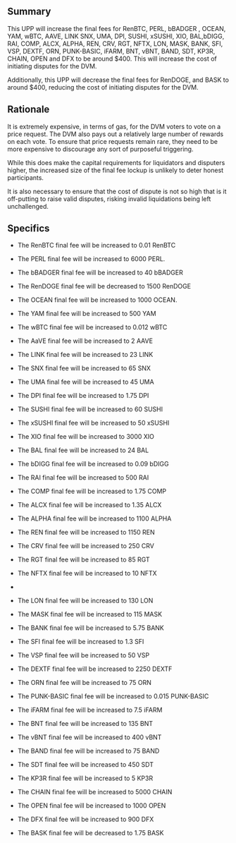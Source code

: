 ## Summary

This UPP will increase the final fees for RenBTC, PERL, bBADGER , OCEAN, YAM, wBTC, AAVE, LINK SNX, UMA, DPI, SUSHI, xSUSHI, XIO, BAL,bDIGG, RAI, COMP, ALCX, ALPHA, REN, CRV, RGT, NFTX, LON, MASK, BANK, SFI, VSP, DEXTF, ORN, PUNK-BASIC, iFARM, BNT, vBNT, BAND, SDT, KP3R, CHAIN, OPEN and DFX  to be around $400. This will increase the cost of initiating disputes for the DVM.

Additionally, this UPP will decrease the final fees for RenDOGE, and BASK to around $400, reducing the cost of initiating disputes for the DVM.

## Rationale

It is extremely expensive, in terms of gas, for the DVM voters to vote on a price request. The DVM also pays out a relatively large number of rewards on each vote. To ensure that price requests remain rare, they need to be more expensive to discourage any sort of purposeful triggering.

While this does make the capital requirements for liquidators and disputers higher, the increased size of the final fee lockup is unlikely to deter honest participants.

It is also necessary to ensure that the cost of dispute is not so high that is it off-putting to raise valid disputes, risking invalid liquidations being left unchallenged.

## Specifics

  - The RenBTC final fee will be increased to 0.01 RenBTC
  - The PERL final fee will be increased to 6000 PERL. 
  - The bBADGER final fee will be increased to 40 bBADGER
   
  - The RenDOGE final fee will be decreased to 1500 RenDOGE
  - The OCEAN final fee will be increased to 1000 OCEAN.
  - The YAM final fee will be increased to 500 YAM
  - The wBTC final fee will be increased to 0.012 wBTC
  - The AaVE final fee will be increased to 2 AAVE
  - The LINK final fee will be increased to 23 LINK
  - The SNX final fee will be increased to 65 SNX
  - The UMA final fee will be increased to 45 UMA
  - The DPI final fee will be increased to 1.75 DPI
  - The SUSHI final fee will be increased to 60 SUSHI
  - The xSUSHI final fee will be increased to 50 xSUSHI
  - The XIO final fee will be increased to 3000 XIO
  - The BAL final fee will be increased to 24 BAL
  - The bDIGG final fee will be increased to 0.09 bDIGG
  - The RAI final fee will be increased to 500 RAI
  - The COMP final fee will be increased to 1.75 COMP
  - The ALCX final fee will be increased to 1.35 ALCX
  - The ALPHA final fee will be increased to 1100 ALPHA
  - The REN final fee will be increased to 1150 REN
  - The CRV final fee will be increased to 250 CRV
  - The RGT final fee will be increased to 85 RGT
  - The NFTX final fee will be increased to 10 NFTX
  - 
  - The LON final fee will be increased to 130 LON
  - The MASK final fee will be increased to 115 MASK
  - The BANK final fee will be increased to 5.75 BANK
  - The SFI final fee will be increased to 1.3 SFI
  - The VSP final fee will be increased to 50 VSP
  - The DEXTF final fee will be increased to 2250 DEXTF
  - The ORN final fee will be increased to 75 ORN
  - The PUNK-BASIC final fee will be increased to 0.015 PUNK-BASIC
  - The iFARM final fee will be increased to 7.5 iFARM
  - The BNT final fee will be increased to 135 BNT
  - The vBNT final fee will be increased to 400 vBNT
  - The BAND final fee will be increased to 75 BAND
  - The SDT final fee will be increased to 450 SDT
  - The KP3R final fee will be increased to 5 KP3R
  - The CHAIN final fee will be increased to 5000 CHAIN

  - The OPEN final fee will be increased to 1000 OPEN
  - The DFX final fee will be increased to 900 DFX
  - The BASK final fee will be decreased to 1.75 BASK
